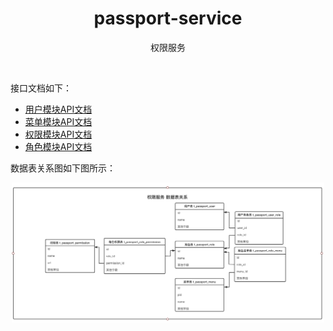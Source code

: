 <h1 align="center">
    passport-service
</h1>

<p align="center">权限服务</p>
<br>

接口文档如下：  

- [用户模块API文档](docs/用户模块API文档.md)
- [菜单模块API文档](docs/菜单模块API文档.md)
- [权限模块API文档](docs/权限模块API文档.md)
- [角色模块API文档](docs/角色模块API文档.md)

数据表关系图如下图所示：  

<div align=center><img src="https://raw.githubusercontent.com/duiying/passport-service/master/docs/权限服务数据表关系图.png" width="500"></div>   
